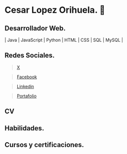 # Cesar Lopez Orihuela. 👋

## Desarrollador Web.
| Java | JavaScript | Python | HTML | CSS | SQL | MySQL | 


## Redes Sociales. 

> [X](https://twitter.com/Cesar_22_ "twitter")

> [Facebook](https://www.facebook.com/23.Cesar "facebook")

> [Linkedin](https://www.linkedin.com/in/cesar-lopez-orihuela-796b82271/ "Linkendin")

> [Portafolio](https://clopez.info/ "Mi portafolio")

## CV


## Habilidades.


## Cursos y certificaciones.
